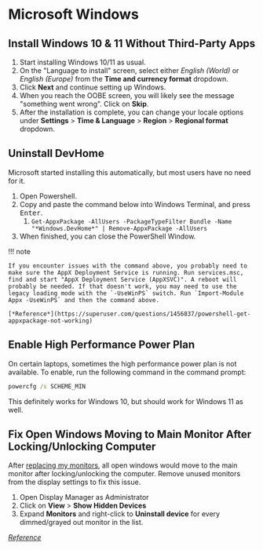# Microsoft Windows

## Install Windows 10 & 11 Without Third-Party Apps

1. Start installing Windows 10/11 as usual.
2. On the "Language to install" screen, select either *English (World)* or *English (Europe)* from the **Time and currency format** dropdown.
3. Click **Next** and continue setting up Windows.
4. When you reach the OOBE screen, you will likely see the message "something went wrong". Click on **Skip**.
5. After the installation is complete, you can change your locale options under **Settings** > **Time & Language** > **Region** > **Regional format** dropdown.

## Uninstall DevHome

Microsoft started installing this automatically, but most users have no need for it.

1. Open Powershell.
2. Copy and paste the command below into Windows Terminal, and press <kbd>Enter</kbd>.
    1. `Get-AppxPackage -AllUsers -PackageTypeFilter Bundle -Name "*Windows.DevHome*" | Remove-AppxPackage -AllUsers`
3. When finished, you can close the PowerShell Window.

!!! note

    If you encounter issues with the command above, you probably need to make sure the AppX Deployment Service is running. Run services.msc, find and start "AppX Deployment Service (AppXSVC)". A reboot will probably be needed. If that doesn't work, you may need to use the legacy loading mode with the `-UseWinPS` switch. Run `Import-Module Appx -UseWinPS` and then the command above.

    [*Reference*](https://superuser.com/questions/1456837/powershell-get-appxpackage-not-working)

## Enable High Performance Power Plan

On certain laptops, sometimes the high performance power plan is not available. To enable, run the following command in the command prompt:

```cmd
powercfg /s SCHEME_MIN
```

This definitely works for Windows 10, but should work for Windows 11 as well.

## Fix Open Windows Moving to Main Monitor After Locking/Unlocking Computer

After [replacing my monitors](../../../notes/2024.md#11112024-1556), all open windows would move to the main monitor after locking/unlocking the computer. Remove unused monitors from the display settings to fix this issue.

1. Open Display Manager as Administrator
2. Click on **View** > **Show Hidden Devices**
3. Expand **Monitors** and right-click to **Uninstall device** for every dimmed/grayed out monitor in the list.

[*Reference*](https://trycatch.dev/2020/09/05/fixing-windows-moving-and-resizing-your-windows-after-sleep)

